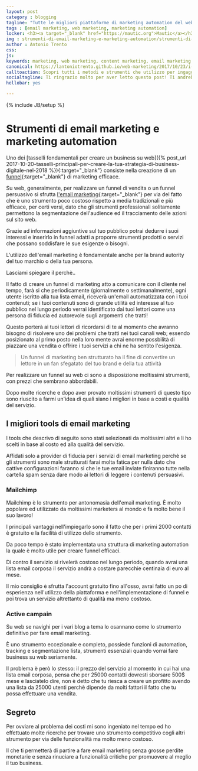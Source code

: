 ```yaml
---
layout: post
category : blogging
tagline: "Tutte le migliori piattaforme di marketing automation del web"
tags : [email marketing, web marketing, marketing automation]
locker: <h3><a target="_blank" href="https://mautic.org">Mautic</a></h3><p>È la piattaforma di marketing automation che fa per te!</p><p>Perchè?</p><p>Perchè comprende tutte le funzionalità delle precedenti ed è open source quindi puoi usarla gratis!</p><p>Utilizzando questo strumento direi che spenderai il 10% di quel che spenderesti con altri tools per via del fatto che con Mautic l'unica spesa che dovrai sostenere sarà legata alla consegna dei messaggi email e l'hosting della piattaforma sui tuoi server.</p><p>Come servizio di consegna email consiglio di utilizzare Amazon SES che costerà 0,0001 eur a messaggio email (50eur per 500000 email) riuscirà a soddifare le tue esigenze con costi veramente esigui!</p>
img : strumenti-di-email-marketing-e-marketing-automation/strumenti-di-email-marketing-e-marketing-automation.jpg
author : Antonio Trento
css: 
js:  
keywords: marketing, web marketing, content marketing, email marketing
canonical: https://lantoniotrento.github.io/web-marketing/2017/10/23/i-migliori-strumenti-per-creare-landing-page-e-squeeze-page-nel-2018
calltoaction: Scopri tutti i metodi e strumenti che utilizzo per ingaggiare nuovo pubblico per le mie pagine web.  <a href="https://lantoniotrento.github.io/signup">Iscriviti qui e ricevi i 3 regali segreti del blog</a>.
socialtagline: Ti ringrazio molto per aver letto questo post! Ti andrebbe di farmi un favore? Regalami la felicità! Lasciami una condivisione sul tuo social preferito!
hellobar: yes

---
```

{% include JB/setup %}

# Strumenti di email marketing e marketing automation

Uno dei [tasselli fondamentali per creare un business su web]({% post_url 2017-10-20-tasselli-principali-per-creare-la-tua-strategia-di-business-digitale-nel-2018 %}){:target="_blank"} consiste nella creazione di un [funnel](https://it.wikipedia.org/wiki/Imbuto_di_conversione){:target="_blank"} di marketing efficace.

Su web, generalmente, per realizzare un funnel di vendita o un funnel persuasivo si sfrutta [l'email marketing](https://it.wikipedia.org/wiki/Email_marketing){:target="_blank"} per via del fatto che è uno strumento poco costoso rispetto a media tradizionali e più efficace, per certi versi, dato che gli strumenti professionali solitamente permettono la segmentazione dell'audience ed il tracciamento delle azioni sul sito web.

Grazie ad informazioni aggiuntive sul tuo pubblico potrai dedurre i suoi interessi e inserirlo in funnel adatti a proporre strumenti prodotti o servizi che possano soddisfare le sue esigenze o bisogni.

L'utilizzo dell'email marketing è fondamentale anche per la brand autority del tuo marchio o della tua persona.

Lasciami spiegare il perchè..

Il fatto di creare un funnel di marketing atto a comunicare con il cliente nel tempo, farà si che periodicamente (giornalmente o settimanalmente), ogni utente iscritto alla tua lista email, riceverà un'email automatizzata con i tuoi contenuti; se i tuoi contenuti sono di grande utilità ed interesse al tuo pubblico nel lungo periodo verrai identificato dai tuoi lettori come una persona di fiducia ed autorevole sugli argomenti che tratti!

Questo porterà ai tuoi lettori di ricordarsi di te al momento che avranno bisogno di risolvere uno dei problemi che tratti nei tuoi canali web; essendo posizionato al primo posto nella loro mente avrai  enorme possbilità di piazzare una vendita o offrire i tuoi servizi a chi ne ha sentito l'esigenza.

> Un funnel di marketing ben strutturato ha il fine di convertire un lettore in un fan sfegatato del tuo brand e della tua attività

Per realizzare un funnel su web ci sono a disposizione moltissimi strumenti, con prezzi che sembrano abbordabili.

Dopo molte ricerche e dopo aver provato moltissimi strumenti di questo tipo sono riuscito a farmi un'idea di quali siano i migliori in base a costi e qualità del servizio.

## I migliori tools di email marketing

I tools che descrivo di seguito sono stati selezionati da moltissimi altri e li ho scelti in base al costo ed alla qualità del servizio.

Affidati solo a provider di fiducia per i servizi di email marketing perchè se gli strumenti sono male strutturati farai molta fatica per nulla dato che cattive configurazioni faranno si che le tue email inviate finiranno tutte nella cartella spam senza dare modo ai lettori di leggere i contenuti persuasivi.

### Mailchimp

Mailchimp è lo strumento per antonomasia dell'email marketing. È molto popolare ed utilizzato da moltissimi marketers al mondo e fa molto bene il suo lavoro!

I principali vantaggi nell'impiegarlo sono il fatto che per i primi 2000 contatti è gratuito e la facilità di utilizzo dello strumento.

Da poco tempo è stato implementata una struttura di marketing automation la quale è molto utile per creare funnel efficaci.

Di contro il servizio si rivelerà costoso nel lungo periodo, quando avrai una lista email corposa il servizio andrà a costare parecchie centinaia di euro al mese.

Il mio consiglio è sfrutta l'account gratuito fino all'osso, avrai fatto un po di esperienza nell'utilizzo della piattaforma e nell'implementazione di funnel e poi trova un servizio altrettanto di qualità ma meno costoso.

### Active campain 

Su web se navighi per i vari blog a tema lo osannano come lo strumento definitivo per fare email marketing.

È uno strumento eccezionale e completo, possiede funzioni di automation, tracking e segmentazione lista, strumenti essenziali quando vorrai fare business su web seriamente.

Il problema è però lo stesso: il prezzo del servizio al momento in cui hai una lista email corposa, pensa che per 25000 contatti dovresti sborsare 500$ mese e lasciatelo dire, non è detto che tu riesca a creare un profitto avendo una lista da 25000 utenti perchè dipende da molti fattori il fatto che tu possa effettuare una vendita.

## Segreto

Per ovviare al problema dei costi mi sono ingeniato nel tempo ed ho effettuato  molte ricerche per trovare uno strumento competitivo cogli altri strumento per via delle funzionalità ma molto meno costoso.

Il che ti permetterà di partire a fare email marketing senza grosse perdite monetarie e senza rinuciare a funzionalità critiche per promuovere al meglio il tuo business.
